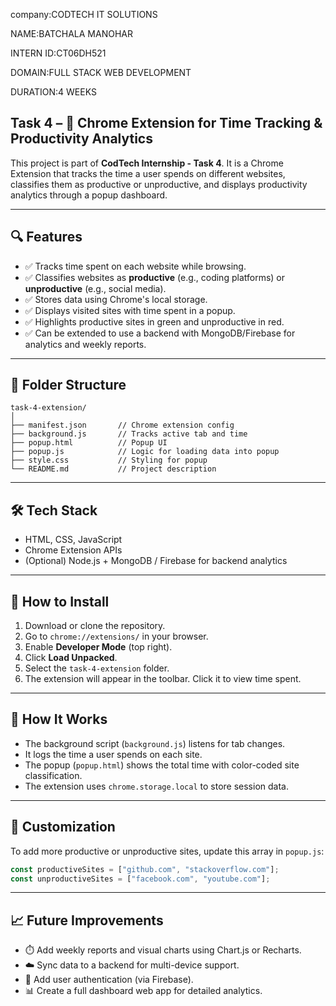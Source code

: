 company:CODTECH IT SOLUTIONS

NAME:BATCHALA MANOHAR

INTERN ID:CT06DH521

DOMAIN:FULL STACK WEB DEVELOPMENT

DURATION:4 WEEKS

 ## Task 4 – 🧩 Chrome Extension for Time Tracking & Productivity Analytics


This project is part of **CodTech Internship - Task 4**. It is a Chrome Extension that tracks the time a user spends on different websites, classifies them as productive or unproductive, and displays productivity analytics through a popup dashboard.

---

## 🔍 Features

* ✅ Tracks time spent on each website while browsing.
* ✅ Classifies websites as **productive** (e.g., coding platforms) or **unproductive** (e.g., social media).
* ✅ Stores data using Chrome's local storage.
* ✅ Displays visited sites with time spent in a popup.
* ✅ Highlights productive sites in green and unproductive in red.
* ✅ Can be extended to use a backend with MongoDB/Firebase for analytics and weekly reports.

---

## 📁 Folder Structure

```
task-4-extension/
│
├── manifest.json       // Chrome extension config
├── background.js       // Tracks active tab and time
├── popup.html          // Popup UI
├── popup.js            // Logic for loading data into popup
├── style.css           // Styling for popup
└── README.md           // Project description
```

---

## 🛠️ Tech Stack

* HTML, CSS, JavaScript
* Chrome Extension APIs
* (Optional) Node.js + MongoDB / Firebase for backend analytics

---

## 🚀 How to Install

1. Download or clone the repository.
2. Go to `chrome://extensions/` in your browser.
3. Enable **Developer Mode** (top right).
4. Click **Load Unpacked**.
5. Select the `task-4-extension` folder.
6. The extension will appear in the toolbar. Click it to view time spent.

---

## 🧠 How It Works

* The background script (`background.js`) listens for tab changes.
* It logs the time a user spends on each site.
* The popup (`popup.html`) shows the total time with color-coded site classification.
* The extension uses `chrome.storage.local` to store session data.

---

## 🔧 Customization

To add more productive or unproductive sites, update this array in `popup.js`:

```js
const productiveSites = ["github.com", "stackoverflow.com"];
const unproductiveSites = ["facebook.com", "youtube.com"];
```

---

## 📈 Future Improvements

* ⏱️ Add weekly reports and visual charts using Chart.js or Recharts.
* ☁️ Sync data to a backend for multi-device support.
* 🔐 Add user authentication (via Firebase).
* 📊 Create a full dashboard web app for detailed analytics.
